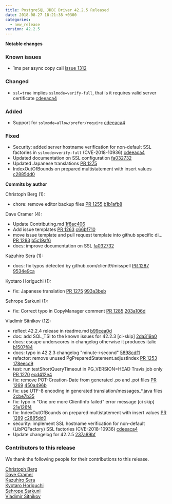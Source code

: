 ```yaml
---
title: PostgreSQL JDBC Driver 42.2.5 Released
date: 2018-08-27 18:21:38 +0300
categories:
  - new_release
version: 42.2.5
---
```

**Notable changes**

### Known issues
- 1ms per async copy call [issue 1312](https://github.com/pgjdbc/pgjdbc/issues/1312)

### Changed
- `ssl=true` implies `sslmode=verify-full`, that is it requires valid server certificate [cdeeaca4](https://github.com/pgjdbc/pgjdbc/commit/cdeeaca47dc3bc6f727c79a582c9e4123099526e)

### Added
- Support for `sslmode=allow/prefer/require` [cdeeaca4](https://github.com/pgjdbc/pgjdbc/commit/cdeeaca47dc3bc6f727c79a582c9e4123099526e)

### Fixed
- Security: added server hostname verification for non-default SSL factories in `sslmode=verify-full` (CVE-2018-10936) [cdeeaca4](https://github.com/pgjdbc/pgjdbc/commit/cdeeaca47dc3bc6f727c79a582c9e4123099526e)
- Updated documentation on SSL configuration [fa032732](https://github.com/pgjdbc/pgjdbc/commit/fa032732acfe51c6e663ee646dd5c1beaa1af857)
- Updated Japanese translations [PR 1275](https://github.com/pgjdbc/pgjdbc/pull/1275)
- IndexOutOfBounds on prepared multistatement with insert values [c2885dd0](https://github.com/pgjdbc/pgjdbc/commit/c2885dd0cfc793f81e5dd3ed2300bb32476eb14a)


<!--more-->

**Commits by author**

Christoph Berg (1):

* chore: remove editor backup files [PR 1255](https://github.com/pgjdbc/pgjdbc/pull/1255) [b1b1afb8](https://github.com/pgjdbc/pgjdbc/commit/b1b1afb829fae06bcefce443e66d823f4f92fed5)

Dave Cramer (4):

* Update Contributing.md [1f8ac406](https://github.com/pgjdbc/pgjdbc/commit/1f8ac4063b1fd04ccc05616e3533d68be9912333)
* Add issue templates [PR 1263](https://github.com/pgjdbc/pgjdbc/pull/1263) [c66bf710](https://github.com/pgjdbc/pgjdbc/commit/c66bf7108dd36f50aacebfd4f09e383aed02424b)
* move issue template and pull request template into github specific di… [PR 1283](https://github.com/pgjdbc/pgjdbc/pull/1283) [b5c19af6](https://github.com/pgjdbc/pgjdbc/commit/b5c19af627c8650410495ad8e3f2ee85e687e3c1)
* docs: improve documentation on SSL [fa032732](https://github.com/pgjdbc/pgjdbc/commit/fa032732acfe51c6e663ee646dd5c1beaa1af857)

Kazuhiro Sera (1):

* docs: fix typos detected by github.com/client9/misspell [PR 1287](https://github.com/pgjdbc/pgjdbc/pull/1287) [9534e9ca](https://github.com/pgjdbc/pgjdbc/commit/9534e9ca0e1840445ad5f4eee75bc1e2ac102dde)

Kyotaro Horiguchi (1):

* fix: Japanese translation [PR 1275](https://github.com/pgjdbc/pgjdbc/pull/1275) [993a3beb](https://github.com/pgjdbc/pgjdbc/commit/993a3beba10aed73418340b14f2d3420c8984de5)

Sehrope Sarkuni (1):

* fix: Correct typo in CopyManager comment [PR 1285](https://github.com/pgjdbc/pgjdbc/pull/1285) [203a106d](https://github.com/pgjdbc/pgjdbc/commit/203a106ddc9eb0d94cc94838f4fb0924e37f441a)

Vladimir Sitnikov (12):

* reflect 42.2.4 release in readme.md [b99cea0d](https://github.com/pgjdbc/pgjdbc/commit/b99cea0de0e67f0c641c77bcbff8d2889a441290)
* doc: add SQL_TSI to the known issues for 42.2.3 [ci-skip] [2da319a0](https://github.com/pgjdbc/pgjdbc/commit/2da319a07d47015467bd3ace029827f67f4778bc)
* docs: escape underscores in changelog otherwise it produces italic [b1507f84](https://github.com/pgjdbc/pgjdbc/commit/b1507f849b732012d5312c79a62dad24fd6a7261)
* docs: typo in 42.2.3 changelog "minute->second" [5898cdf1](https://github.com/pgjdbc/pgjdbc/commit/5898cdf1e314f2db7889456fb1ad6822021bd543)
* refactor: remove unused PgPreparedStatement.adjustIndex [PR 1253](https://github.com/pgjdbc/pgjdbc/pull/1253) [178eecc9](https://github.com/pgjdbc/pgjdbc/commit/178eecc90643b36c8c5cd423ff311b26733384f2)
* test: run testShortQueryTimeout in PG_VERSION=HEAD Travis job only [PR 1270](https://github.com/pgjdbc/pgjdbc/pull/1270) [ecd412e4](https://github.com/pgjdbc/pgjdbc/commit/ecd412e4164bbfcccd96f778c874dd4f40330354)
* fix: remove POT-Creation-Date from generated .po and .pot files [PR 1269](https://github.com/pgjdbc/pgjdbc/pull/1269) [450a496b](https://github.com/pgjdbc/pgjdbc/commit/450a496be8b14e14fa0821413ed532c49275dc9e)
* fix: use UTF-8 encoding in generated translation/messages_*.java files [2cbe7b35](https://github.com/pgjdbc/pgjdbc/commit/2cbe7b354543e2ae526c3d9a422949acd0a375b6)
* fix: typo in "One ore more ClientInfo failed" error message [ci skip] [21e126f4](https://github.com/pgjdbc/pgjdbc/commit/21e126f451df667627c1cc3a0acfb3c38be45ffa)
* fix: IndexOutOfBounds on prepared multistatement with insert values [PR 1289](https://github.com/pgjdbc/pgjdbc/pull/1289) [c2885dd0](https://github.com/pgjdbc/pgjdbc/commit/c2885dd0cfc793f81e5dd3ed2300bb32476eb14a)
* security: implement SSL hostname verification for non-default (LibPQFactory) SSL factories (CVE-2018-10936) [cdeeaca4](https://github.com/pgjdbc/pgjdbc/commit/cdeeaca47dc3bc6f727c79a582c9e4123099526e)
* Update changelog for 42.2.5 [237a89bf](https://github.com/pgjdbc/pgjdbc/commit/237a89bf3058a16a3de37b8c92d2a4d850c6c056)

<a name="contributors_{{ page.version }}"></a>
### Contributors to this release

We thank the following people for their contributions to this release.

[Christoph Berg](https://github.com/ChristophBerg)  
[Dave Cramer](davec@postgresintl.com)  
[Kazuhiro Sera](https://github.com/seratch)  
[Kyotaro Horiguchi](https://github.com/horiguti)  
[Sehrope Sarkuni](https://github.com/sehrope)  
[Vladimir Sitnikov](https://github.com/vlsi)  

